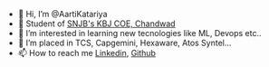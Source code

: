 - 👋 Hi, I’m @AartiKatariya
- 🏫 Student of [SNJB's KBJ COE, Chandwad](https://snjb.org/)
- 👀 I’m interested in learning new tecnologies like ML, Devops etc..
- 📍 I’m placed in TCS, Capgemini, Hexaware, Atos Syntel...
- 📫 How to reach me [Linkedin](https://www.linkedin.com/in/aarti-katariya-27b390193), [Github](https://github.com/AartiKatariya/AartiKatariya)

<!---
AartiKatariya/AartiKatariya is a ✨ special ✨ repository because its `README.md` (this file) appears on your GitHub profile.
You can click the Preview link to take a look at your changes.
--->

